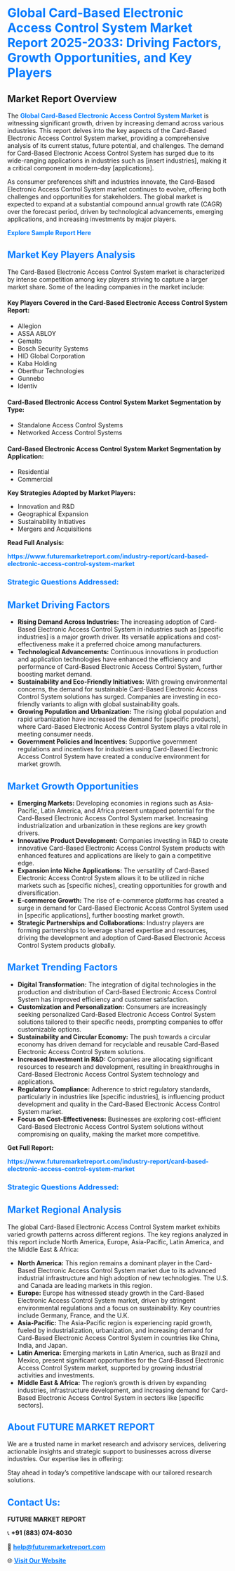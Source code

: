 <h1 style="color: #007BFF;">Global Card-Based Electronic Access Control System Market Report 2025-2033: Driving Factors, Growth Opportunities, and Key Players</h1>

<section id="overview">
<h2>Market Report Overview</h2>
<p>The <a href="https://www.futuremarketreport.com/industry-report/card-based-electronic-access-control-system-market" style="color: #007BFF; text-decoration: none;"><strong>Global Card-Based Electronic Access Control System Market</strong></a> is witnessing significant growth, driven by increasing demand across various industries. This report delves into the key aspects of the Card-Based Electronic Access Control System market, providing a comprehensive analysis of its current status, future potential, and challenges. The demand for Card-Based Electronic Access Control System has surged due to its wide-ranging applications in industries such as [insert industries], making it a critical component in modern-day [applications].</p>
<p>As consumer preferences shift and industries innovate, the Card-Based Electronic Access Control System market continues to evolve, offering both challenges and opportunities for stakeholders. The global market is expected to expand at a substantial compound annual growth rate (CAGR) over the forecast period, driven by technological advancements, emerging applications, and increasing investments by major players.</p>
</section>

<section id="overview">
<p><a href="https://www.futuremarketreport.com/request-sample/reportId=90173" style="color: #007BFF; text-decoration: none;"><strong>Explore Sample Report Here</strong></a></p>
</section>

<section id="key-players">
<h2 style="color: #007BFF;">Market Key Players Analysis</h2>
<p>The Card-Based Electronic Access Control System market is characterized by intense competition among key players striving to capture a larger market share. Some of the leading companies in the market include:</p>
<h4>Key Players Covered in the Card-Based Electronic Access Control System Report:</h4>
<ul><li>Allegion</li><li>ASSA ABLOY</li><li>Gemalto</li><li>Bosch Security Systems</li><li>HID Global Corporation</li><li>Kaba Holding</li><li>Oberthur Technologies</li><li>Gunnebo</li><li>Identiv</li></ul>
<h4>Card-Based Electronic Access Control System Market Segmentation by Type:</h4>
<ul><li>Standalone Access Control Systems</li><li>Networked Access Control Systems</li></ul>

<h4>Card-Based Electronic Access Control System Market Segmentation by Application:</h4>
<ul><li>Residential</li><li>Commercial</li></ul>
<p><strong>Key Strategies Adopted by Market Players:</strong></p>
<ul>
<li>Innovation and R&D</li>
<li>Geographical Expansion</li>
<li>Sustainability Initiatives</li>
<li>Mergers and Acquisitions</li>
</ul>
</section>

<section>
<p><strong>Read Full Analysis: </strong></p><a href="https://www.futuremarketreport.com/industry-report/card-based-electronic-access-control-system-market" style="color: #007BFF; text-decoration: none;"><strong>https://www.futuremarketreport.com/industry-report/card-based-electronic-access-control-system-market</strong></a>
<h3 style="color: #007BFF;">Strategic Questions Addressed:</h3>
</section>

<section id="driving-factors">
<h2 style="color: #007BFF;">Market Driving Factors</h2>
<ul>
<li><strong>Rising Demand Across Industries:</strong> The increasing adoption of Card-Based Electronic Access Control System in industries such as [specific industries] is a major growth driver. Its versatile applications and cost-effectiveness make it a preferred choice among manufacturers.</li>
<li><strong>Technological Advancements:</strong> Continuous innovations in production and application technologies have enhanced the efficiency and performance of Card-Based Electronic Access Control System, further boosting market demand.</li>
<li><strong>Sustainability and Eco-Friendly Initiatives:</strong> With growing environmental concerns, the demand for sustainable Card-Based Electronic Access Control System solutions has surged. Companies are investing in eco-friendly variants to align with global sustainability goals.</li>
<li><strong>Growing Population and Urbanization:</strong> The rising global population and rapid urbanization have increased the demand for [specific products], where Card-Based Electronic Access Control System plays a vital role in meeting consumer needs.</li>
<li><strong>Government Policies and Incentives:</strong> Supportive government regulations and incentives for industries using Card-Based Electronic Access Control System have created a conducive environment for market growth.</li>
</ul>
</section>

<section id="growth-opportunities">
<h2 style="color: #007BFF;">Market Growth Opportunities</h2>
<ul>
<li><strong>Emerging Markets:</strong> Developing economies in regions such as Asia-Pacific, Latin America, and Africa present untapped potential for the Card-Based Electronic Access Control System market. Increasing industrialization and urbanization in these regions are key growth drivers.</li>
<li><strong>Innovative Product Development:</strong> Companies investing in R&D to create innovative Card-Based Electronic Access Control System products with enhanced features and applications are likely to gain a competitive edge.</li>
<li><strong>Expansion into Niche Applications:</strong> The versatility of Card-Based Electronic Access Control System allows it to be utilized in niche markets such as [specific niches], creating opportunities for growth and diversification.</li>
<li><strong>E-commerce Growth:</strong> The rise of e-commerce platforms has created a surge in demand for Card-Based Electronic Access Control System used in [specific applications], further boosting market growth.</li>
<li><strong>Strategic Partnerships and Collaborations:</strong> Industry players are forming partnerships to leverage shared expertise and resources, driving the development and adoption of Card-Based Electronic Access Control System products globally.</li>
</ul>
</section>

<section id="trending-factors">
<h2 style="color: #007BFF;">Market Trending Factors</h2>
<ul>
<li><strong>Digital Transformation:</strong> The integration of digital technologies in the production and distribution of Card-Based Electronic Access Control System has improved efficiency and customer satisfaction.</li>
<li><strong>Customization and Personalization:</strong> Consumers are increasingly seeking personalized Card-Based Electronic Access Control System solutions tailored to their specific needs, prompting companies to offer customizable options.</li>
<li><strong>Sustainability and Circular Economy:</strong> The push towards a circular economy has driven demand for recyclable and reusable Card-Based Electronic Access Control System solutions.</li>
<li><strong>Increased Investment in R&D:</strong> Companies are allocating significant resources to research and development, resulting in breakthroughs in Card-Based Electronic Access Control System technology and applications.</li>
<li><strong>Regulatory Compliance:</strong> Adherence to strict regulatory standards, particularly in industries like [specific industries], is influencing product development and quality in the Card-Based Electronic Access Control System market.</li>
<li><strong>Focus on Cost-Effectiveness:</strong> Businesses are exploring cost-efficient Card-Based Electronic Access Control System solutions without compromising on quality, making the market more competitive.</li>
</ul>
</section>

<section>
<p><strong>Get Full Report: </strong></p><a href="https://www.futuremarketreport.com/industry-report/card-based-electronic-access-control-system-market" style="color: #007BFF; text-decoration: none;"><strong>https://www.futuremarketreport.com/industry-report/card-based-electronic-access-control-system-market</strong></a>
<h3 style="color: #007BFF;">Strategic Questions Addressed:</h3>
</section>


<section id="regional-analysis">
<h2 style="color: #007BFF;">Market Regional Analysis</h2>
<p>The global Card-Based Electronic Access Control System market exhibits varied growth patterns across different regions. The key regions analyzed in this report include North America, Europe, Asia-Pacific, Latin America, and the Middle East & Africa:</p>
<ul>
<li><strong>North America:</strong> This region remains a dominant player in the Card-Based Electronic Access Control System market due to its advanced industrial infrastructure and high adoption of new technologies. The U.S. and Canada are leading markets in this region.</li>
<li><strong>Europe:</strong> Europe has witnessed steady growth in the Card-Based Electronic Access Control System market, driven by stringent environmental regulations and a focus on sustainability. Key countries include Germany, France, and the U.K.</li>
<li><strong>Asia-Pacific:</strong> The Asia-Pacific region is experiencing rapid growth, fueled by industrialization, urbanization, and increasing demand for Card-Based Electronic Access Control System in countries like China, India, and Japan.</li>
<li><strong>Latin America:</strong> Emerging markets in Latin America, such as Brazil and Mexico, present significant opportunities for the Card-Based Electronic Access Control System market, supported by growing industrial activities and investments.</li>
<li><strong>Middle East & Africa:</strong> The region’s growth is driven by expanding industries, infrastructure development, and increasing demand for Card-Based Electronic Access Control System in sectors like [specific sectors].</li>
</ul>
</section>

<footer>
<h2 style="color: #007BFF;">About FUTURE MARKET REPORT</h2>
<p>We are a trusted name in market research and advisory services, delivering actionable insights and strategic support to businesses across diverse industries. Our expertise lies in offering:</p>

<p>Stay ahead in today’s competitive landscape with our tailored research solutions.</p>

<h2 style="color: #007BFF;">Contact Us:</h2>
<p><strong>FUTURE MARKET REPORT</strong></p>
<p>📞 <strong>+91 (883) 074-8030</strong></p>
<p>📧 <strong><a href="mailto:help@futuremarketreport.com" style="color: #007BFF;">help@futuremarketreport.com</a></strong></p>
<p>🌐 <strong><a href="https://www.futuremarketreport.com/" style="color: #007BFF;">Visit Our Website</a></strong></p>
</footer>